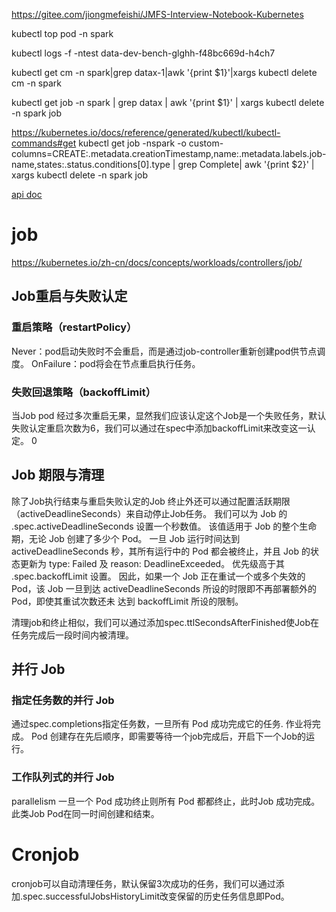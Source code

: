 https://gitee.com/jiongmefeishi/JMFS-Interview-Notebook-Kubernetes

 kubectl top pod -n spark

kubectl logs -f -ntest data-dev-bench-glghh-f48bc669d-h4ch7

kubectl get cm -n spark|grep datax-1|awk '{print $1}'|xargs kubectl delete cm -n spark

kubectl get job -n spark | grep datax | awk '{print $1}' | xargs kubectl delete -n spark job

https://kubernetes.io/docs/reference/generated/kubectl/kubectl-commands#get
kubectl get job -nspark -o custom-columns=CREATE:.metadata.creationTimestamp,name:.metadata.labels.job-name,states:.status.conditions[0].type | grep Complete| awk '{print $2}' | xargs kubectl delete -n spark job


[api doc](https://kubernetes.io/docs/reference/generated/kubernetes-api/v1.20/#list-configmap-v1-core)


# job
https://kubernetes.io/zh-cn/docs/concepts/workloads/controllers/job/
## Job重启与失败认定
### 重启策略（restartPolicy）
Never：pod启动失败时不会重启，而是通过job-controller重新创建pod供节点调度。
OnFailure：pod将会在节点重启执行任务。

### 失败回退策略（backoffLimit）
当Job pod 经过多次重启无果，显然我们应该认定这个Job是一个失败任务，默认失败认定重启次数为6，我们可以通过在spec中添加backoffLimit来改变这一认定。
0

## Job 期限与清理
除了Job执行结束与重启失败认定的Job 终止外还可以通过配置活跃期限（activeDeadlineSeconds）来自动停止Job任务。
我们可以为 Job 的 .spec.activeDeadlineSeconds 设置一个秒数值。 该值适用于 Job 的整个生命期，无论 Job 创建了多少个 Pod。 一旦 Job 运行时间达到 activeDeadlineSeconds 秒，其所有运行中的 Pod 都会被终止，并且 Job 的状态更新为 type: Failed 及 reason: DeadlineExceeded。
优先级高于其 .spec.backoffLimit 设置。 因此，如果一个 Job 正在重试一个或多个失效的 Pod，该 Job 一旦到达 activeDeadlineSeconds 所设的时限即不再部署额外的 Pod，即使其重试次数还未 达到 backoffLimit 所设的限制。

清理job和终止相似，我们可以通过添加spec.ttlSecondsAfterFinished使Job在任务完成后一段时间内被清理。

## 并行 Job
### 指定任务数的并行 Job
通过spec.completions指定任务数，一旦所有 Pod 成功完成它的任务. 作业将完成。
Pod 创建存在先后顺序，即需要等待一个job完成后，开启下一个Job的运行。

### 工作队列式的并行 Job
parallelism 一旦一个 Pod 成功终止则所有 Pod 都都终止，此时Job 成功完成。
此类Job Pod在同一时间创建和结束。

# Cronjob
cronjob可以自动清理任务，默认保留3次成功的任务，我们可以通过添加.spec.successfulJobsHistoryLimit改变保留的历史任务信息即Pod。